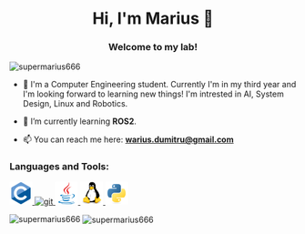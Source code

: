 <h1 align="center">Hi, I'm Marius 👋</h1>
<h3 align="center">Welcome to my lab!</h3>

<p align="left"> <img src="https://komarev.com/ghpvc/?username=supermarius666&label=Profile%20views&color=0e75b6&style=flat" alt="supermarius666" /> </p>

- 📄 I'm a Computer Engineering student. Currently I'm in my third year and I'm looking forward to learning new things! I'm intrested in AI, System Design, Linux and Robotics.
  
- 🌱 I’m currently learning **ROS2**.

- 📫 You can reach me here: **warius.dumitru@gmail.com**
<p align="left">
</p>

<h3 align="left">Languages and Tools:</h3>
<p align="left"> <a href="https://www.cprogramming.com/" target="_blank" rel="noreferrer"> <img src="https://raw.githubusercontent.com/devicons/devicon/master/icons/c/c-original.svg" alt="c" width="40" height="40"/> </a> <a href="https://git-scm.com/" target="_blank" rel="noreferrer"> <img src="https://www.vectorlogo.zone/logos/git-scm/git-scm-icon.svg" alt="git" width="40" height="40"/> </a> <a href="https://www.w3.org/html/" target="_blank" rel="noreferrer"> </a> <a href="https://www.java.com" target="_blank" rel="noreferrer"> <img src="https://raw.githubusercontent.com/devicons/devicon/master/icons/java/java-original.svg" alt="java" width="40" height="40"/> </a> <a href="https://www.linux.org/" target="_blank" rel="noreferrer"> <img src="https://raw.githubusercontent.com/devicons/devicon/master/icons/linux/linux-original.svg" alt="linux" width="40" height="40"/> </a> <a href="https://www.python.org" target="_blank" rel="noreferrer"> <img src="https://raw.githubusercontent.com/devicons/devicon/master/icons/python/python-original.svg" alt="python" width="40" height="40"/> </a> </p>

<p><img align="left" src="https://github-readme-stats.vercel.app/api/top-langs?username=supermarius666&show_icons=true&locale=en&layout=compact" alt="supermarius666" /></p>

<p>&nbsp;<img align="center" src="https://github-readme-stats.vercel.app/api?username=supermarius666&show_icons=true&locale=en" alt="supermarius666" /></p>
